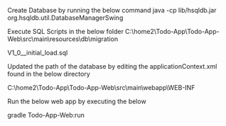 
Create Database by running the below command
java -cp lib/hsqldb.jar org.hsqldb.util.DatabaseManagerSwing


Execute SQL Scripts in the below folder
C:\home2\Todo-App\Todo-App-Web\src\main\resources\db\migration

V1_0__initial_load.sql


Updated the path of the database by editing the applicationContext.xml found in the below directory

C:\home2\Todo-App\Todo-App-Web\src\main\webapp\WEB-INF


Run the below web app by executing the below

gradle Todo-App-Web:run
 